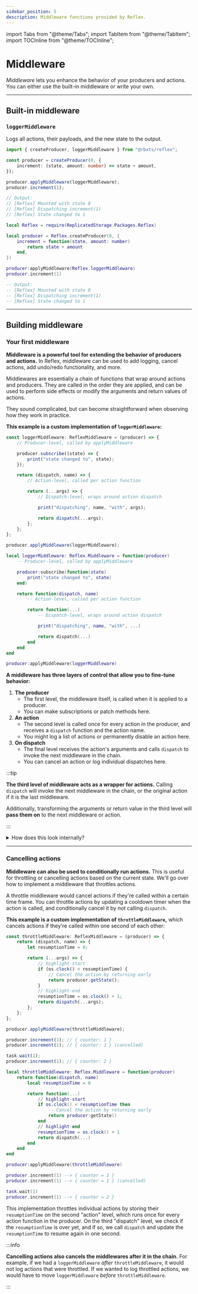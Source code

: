 ```yaml
---
sidebar_position: 5
description: Middleware functions provided by Reflex.
---
```


import Tabs from "@theme/Tabs";
import TabItem from "@theme/TabItem";
import TOCInline from "@theme/TOCInline";

# Middleware

_Middleware_ lets you enhance the behavior of your producers and actions. You can either use the built-in middleware or write your own.

<TOCInline toc={toc} />

---

## Built-in middleware

### `loggerMiddleware`

Logs all actions, their payloads, and the new state to the output.

<Tabs groupId="languages">
<TabItem value="TypeScript" default>

```ts
import { createProducer, loggerMiddleware } from "@rbxts/reflex";

const producer = createProducer(0, {
	increment: (state, amount: number) => state + amount,
});

producer.applyMiddleware(loggerMiddleware);
producer.increment(1);

// Output:
// [Reflex] Mounted with state 0
// [Reflex] Dispatching increment(1)
// [Reflex] State changed to 1
```

</TabItem>
<TabItem value="Luau">

```lua
local Reflex = require(ReplicatedStorage.Packages.Reflex)

local producer = Reflex.createProducer(0, {
    increment = function(state, amount: number)
        return state + amount
    end,
})

producer:applyMiddleware(Reflex.loggerMiddleware)
producer.increment(1)

-- Output:
-- [Reflex] Mounted with state 0
-- [Reflex] Dispatching increment(1)
-- [Reflex] State changed to 1
```

</TabItem>
</Tabs>

---

## Building middleware

### Your first middleware

**Middleware is a powerful tool for extending the behavior of producers and actions.** In Reflex, middleware can be used to add logging, cancel actions, add undo/redo functionality, and more.

Middlewares are essentially a chain of functions that wrap around actions and producers. They are called in the order they are applied, and can be used to perform side effects or modify the arguments and return values of actions.

They sound complicated, but can become straightforward when observing how they work in practice.

**This example is a custom implementation of `loggerMiddleware`:**

<Tabs groupId="languages">
<TabItem value="TypeScript" default>

```ts
const loggerMiddleware: ReflexMiddleware = (producer) => {
	// Producer-level, called by applyMiddleware

	producer.subscribe((state) => {
		print("state changed to", state);
	});

	return (dispatch, name) => {
		// Action-level, called per action function

		return (...args) => {
			// Dispatch-level, wraps around action dispatch

			print("dispatching", name, "with", args);

			return dispatch(...args);
		};
	};
};

producer.applyMiddleware(loggerMiddleware);
```

</TabItem>
<TabItem value="Luau">

```lua
local loggerMiddleware: Reflex.Middleware = function(producer)
    -- Producer-level, called by applyMiddleware

    producer:subscribe(function(state)
        print("state changed to", state)
    end)

    return function(dispatch, name)
        -- Action-level, called per action function

        return function(...)
            -- Dispatch-level, wraps around action dispatch

            print("dispatching", name, "with", ...)

            return dispatch(...)
        end
    end
end

producer:applyMiddleware(loggerMiddleware)
```

</TabItem>
</Tabs>

**A middleware has three layers of control that allow you to fine-tune behavior:**

1.  **The producer**
    -   The first level, the middleware itself, is called when it is applied to a producer.
    -   You can make subscriptions or patch methods here.
2.  **An action**
    -   The second level is called once for every action in the producer, and receives a `dispatch` function and the action name.
    -   You might log a list of actions or permanently disable an action here.
3.  **On dispatch**
    -   The final level receives the action's arguments and calls `dispatch` to invoke the next middleware in the chain.
    -   You can cancel an action or log individual dispatches here.

:::tip

**The third level of middleware acts as a wrapper for actions.** Calling `dispatch` will invoke the next middleware in the chain, or the original action if it is the last middleware.

Additionally, transforming the arguments or return value in the third level will **pass them on** to the next middleware or action.

:::

<details>
<summary>How does this look internally?</summary>

```ts
producer.applyMiddleware(firstMiddleware, secondMiddleware, thirdMiddleware);
```

```ts
// The first level is called once with the producer,
// and returns a function that will wrap actions
const firstWrapper = firstMiddleware(producer);
const secondWrapper = secondMiddleware(producer);
const thirdWrapper = thirdMiddleware(producer);

for (const [key, action] of actions) {
	// Action middlewares wrap around the original action,
	// each one receiving the next function in the chain:
	// first -> second -> third -> action
	actions[key] = thirdWrapper(secondWrapper(firstWrapper(action, key), key), key);
}

producer.increment(1);

// Dispatching increment now invokes the middleware chain:
// producer.increment -> first -> second -> third -> action, or
// producer.increment -> increment(third(second(first(1)))
```

</details>

---

### Cancelling actions

**Middleware can also be used to conditionally run actions.** This is useful for throttling or cancelling actions based on the current state. We'll go over how to implement a middleware that throttles actions.

A throttle middleware would cancel actions if they're called within a certain time frame. You can throttle actions by updating a cooldown timer when the action is called, and conditionally cancel it by _not_ calling `dispatch`.

**This example is a custom implementation of `throttleMiddleware`,** which cancels actions if they're called within one second of each other:

<Tabs groupId="languages">
<TabItem value="TypeScript" default>

```ts
const throttleMiddleware: ReflexMiddleware = (producer) => {
	return (dispatch, name) => {
		let resumptionTime = 0;

		return (...args) => {
			// highlight-start
			if (os.clock() < resumptionTime) {
				// Cancel the action by returning early
				return producer.getState();
			}
			// highlight-end
			resumptionTime = os.clock() + 1;
			return dispatch(...args);
		};
	};
};

producer.applyMiddleware(throttleMiddleware);

producer.increment(1); // { counter: 1 }
producer.increment(1); // { counter: 1 } (cancelled)

task.wait(1);
producer.increment(1); // { counter: 2 }
```

</TabItem>
<TabItem value="Luau">

```lua
local throttleMiddleware: Reflex.Middleware = function(producer)
    return function(dispatch, name)
        local resumptionTime = 0

        return function(...)
            // highlight-start
            if os.clock() < resumptionTime then
                -- Cancel the action by returning early
                return producer:getState()
            end
            // highlight-end
            resumptionTime = os.clock() + 1
            return dispatch(...)
        end
    end
end

producer:applyMiddleware(throttleMiddleware)

producer.increment(1) --> { counter = 1 }
producer.increment(1) --> { counter = 1 } (cancelled)

task.wait(1)
producer.increment(1) --> { counter = 2 }
```

</TabItem>
</Tabs>

This implementation throttles individual actions by storing their `resumptionTime` on the second "action" level, which runs once for every action function in the producer. On the third "dispatch" level, we check if the `resumptionTime` is over yet, and if so, we call `dispatch` and update the `resumptionTime` to resume again in one second.

:::info

**Cancelling actions also cancels the middlewares after it in the chain.** For example, if we had a `loggerMiddleware` _after_ `throttleMiddleware`, it would not log actions that were throttled. If we wanted to log throttled actions, we would have to move `loggerMiddleware` _before_ `throttleMiddleware`.

:::

